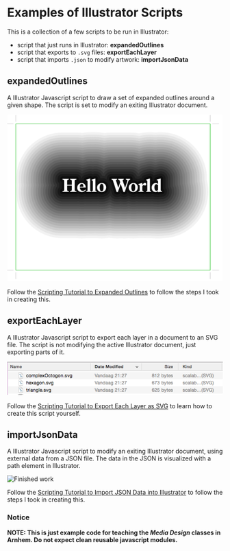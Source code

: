 # Examples of Illustrator Scripts

This is a collection of a few scripts to be run in Illustrator:

- script that just runs in Illustrator: **expandedOutlines**
- script that exports to `.svg` files: **exportEachLayer**
- script that imports `.json` to modify artwork: **importJsonData**

## expandedOutlines

A Illustrator Javascript script to draw a set of expanded outlines around a given shape. The script is set to modify an exiting Illustrator document.

![Finished work](https://github.com/ArtezGDA/illustratorMoutains/blob/master/screenshots/step4_finished.png)

Follow the [Scripting Tutorial to Expanded Outlines](Tutorial_Scripting_ExpandedOutlines.md) to follow the steps I took in creating this.

## exportEachLayer

A Illustrator Javascript script to export each layer in a document to an SVG file. The script is not modifying the active Illustrator document, just exporting parts of it.

![List of SVG files](https://github.com/ArtezGDA/illustratorMoutains/blob/master/screenshots/export_step10_result.png)

Follow the [Scripting Tutorial to Export Each Layer as SVG](Tutorial_Scripting_ExportEachLayer.md) to learn how to create this script yourself.

## importJsonData

A Illustrator Javascript script to modify an exiting Illustrator document, using external data from a JSON file. The data in the JSON is visualized with a path element in Illustrator.

![Finished work](https://github.com/ArtezGDA/illustratorMoutains/blob/master/screenshots/import_step10_finished.png)

Follow the [Scripting Tutorial to Import JSON Data into Illustrator](Tutorial_Scripting_ImportJsonData.md) to follow the steps I took in creating this.

### Notice

**NOTE: This is just example code for teaching the *Media Design* classes in Arnhem. Do not expect clean reusable javascript modules.**

